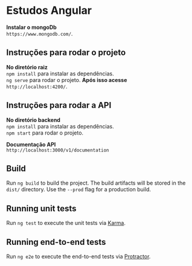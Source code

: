# Estudos Angular

**Instalar o mongoDb**  
`https://www.mongodb.com/`.

## Instruções para rodar o projeto

**No diretório raiz**  
`npm install` para instalar as dependências.  
`ng serve` para rodar o projeto. 
**Após isso acesse**  
`http://localhost:4200/`.

## Instruções para rodar a API

**No diretório backend**  
`npm install` para instalar as dependências.  
`npm start` para rodar o projeto.

**Documentação API**  
`http://localhost:3000/v1/documentation`

## Build

Run `ng build` to build the project. The build artifacts will be stored in the `dist/` directory. Use the `--prod` flag for a production build.

## Running unit tests

Run `ng test` to execute the unit tests via [Karma](https://karma-runner.github.io).

## Running end-to-end tests

Run `ng e2e` to execute the end-to-end tests via [Protractor](http://www.protractortest.org/).
